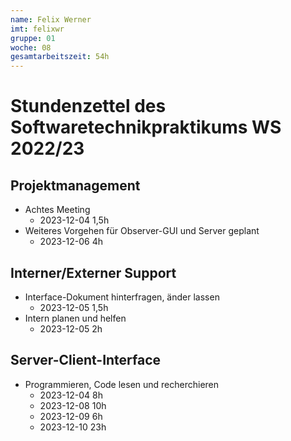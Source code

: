 ```yaml
---
name: Felix Werner
imt: felixwr
gruppe: 01
woche: 08
gesamtarbeitszeit: 54h
---
```



# Stundenzettel des Softwaretechnikpraktikums WS 2022/23

## Projektmanagement
- Achtes Meeting
    - 2023-12-04 1,5h
- Weiteres Vorgehen für Observer-GUI und Server geplant
    - 2023-12-06 4h
## Interner/Externer Support
- Interface-Dokument hinterfragen, änder lassen
    - 2023-12-05 1,5h
- Intern planen und helfen
    - 2023-12-05 2h
## Server-Client-Interface
- Programmieren, Code lesen und recherchieren
    - 2023-12-04 8h
    - 2023-12-08 10h
    - 2023-12-09 6h
    - 2023-12-10 23h
